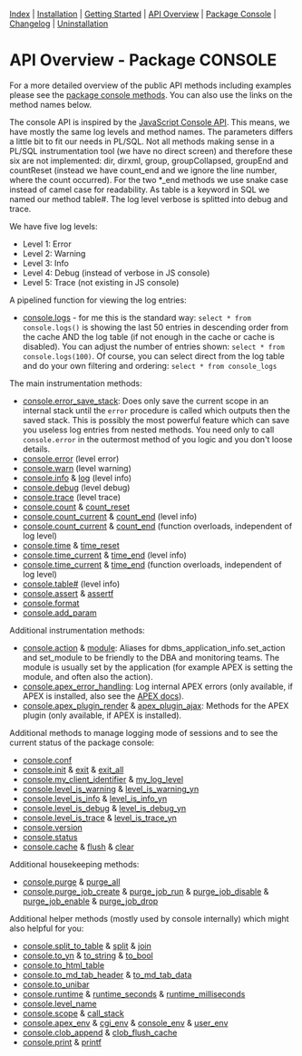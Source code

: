 <!-- nav -->

[Index](README.md)
| [Installation](installation.md)
| [Getting Started](getting-started.md)
| [API Overview](api-overview.md)
| [Package Console](package-console.md)
| [Changelog](changelog.md)
| [Uninstallation](uninstallation.md)

<!-- navstop -->

# API Overview - Package CONSOLE

For a more detailed overview of the public API methods including examples please
see the [package console methods](package-console.md). You can also use the
links on the method names below.

The console API is inspired by the [JavaScript Console
API](https://developers.google.com/web/tools/chrome-devtools/console/api). This
means, we have mostly the same log levels and method names. The parameters
differs a little bit to fit our needs in PL/SQL. Not all methods making sense in
a PL/SQL instrumentation tool (we have no direct screen) and therefore these six
are not implemented: dir, dirxml, group, groupCollapsed, groupEnd and countReset
(instead we have count_end and we ignore the line number, where the count
occurred). For the two \*_end methods we use snake case instead of camel case
for readability. As table is a keyword in SQL we named our method table#. The
log level verbose is splitted into debug and trace.

We have five log levels:

- Level 1: Error
- Level 2: Warning
- Level 3: Info
- Level 4: Debug (instead of verbose in JS console)
- Level 5: Trace (not existing in JS console)

A pipelined function for viewing the log entries:

- [console.logs](package-console.md#function-logs) - for me this is the standard
  way: `select * from console.logs()` is showing the last 50 entries in
  descending order from the cache AND the log table (if not enough in the cache
  or cache is disabled). You can adjust the number of entries shown:
  `select * from console.logs(100)`. Of course, you can select direct from the
  log table and do your own filtering and ordering: `select * from console_logs`

The main instrumentation methods:

- [console.error_save_stack](package-console.md#procedure-error_save_stack):
  Does only save the current scope in an internal stack until the `error`
  procedure is called which outputs then the saved stack. This is possibly the
  most powerful feature which can save you useless log entries from nested
  methods. You need only to call `console.error` in the outermost method of you
  logic and you don't loose details.
- [console.error](package-console.md#procedure-error) (level error)
- [console.warn](package-console.md#procedure-warn) (level warning)
- [console.info](package-console.md#procedure-info) &
  [log](package-console.md#procedure-log) (level info)
- [console.debug](package-console.md#procedure-debug) (level debug)
- [console.trace](package-console.md#procedure-trace) (level trace)
- [console.count](package-console.md#procedure-count) &
  [count_reset](package-console.md#procedure-count_reset)
- [console.count_current](package-console.md#procedure-count_current) &
  [count_end](package-console.md#procedure-count_end) (level info)
- [console.count_current](package-console.md#function-count_current) &
  [count_end](package-console.md#function-count_end) (function overloads, independent of log level)
- [console.time](package-console.md#procedure-time) &
  [time_reset](package-console.md#procedure-time_reset)
- [console.time_current](package-console.md#procedure-time_current) &
  [time_end](package-console.md#procedure-time_end) (level info)
- [console.time_current](package-console.md#function-time_current) &
  [time_end](package-console.md#function-time_end) (function overloads, independent of log level)
- [console.table#](package-console.md#procedure-table) (level info)
- [console.assert](package-console.md#procedure-assert) &
  [assertf](package-console.md#procedure-assertf)
- [console.format](package-console.md#function-format)
- [console.add_param](package-console.md#procedure-add_param)

Additional instrumentation methods:

- [console.action](package-console.md#procedure-action) &
  [module](package-console.md#procedure-module): Aliases for
  dbms_application_info.set_action and set_module to be friendly to the DBA and
  monitoring teams. The module is usually set by the application (for example
  APEX is setting the module, and often also the action).
- [console.apex_error_handling](package-console.md#function-apex_error_handling):
  Log internal APEX errors (only available, if APEX is installed, also see the
  [APEX
  docs](https://docs.oracle.com/en/database/oracle/application-express/20.2/aeapi/Example-of-an-Error-Handling-Function.html#GUID-2CD75881-1A59-4787-B04B-9AAEC14E1A82)).
- [console.apex_plugin_render](package-console.md#function-apex_plugin_render) &
  [apex_plugin_ajax](package-console.md#function-apex_plugin_ajax): Methods for
  the APEX plugin (only available, if APEX is installed).

Additional methods to manage logging mode of sessions and to see the current
status of the package console:

- [console.conf](package-console.md#procedure-conf)
- [console.init](package-console.md#procedure-init) &
  [exit](package-console.md#procedure-exit) &
  [exit_all](package-console.md#procedure-exit_all)
- [console.my_client_identifier](package-console.md#function-my_client_identifier) &
  [my_log_level](package-console.md#function-my_log_level)
- [console.level_is_warning](package-console.md#function-level_is_warning) &
  [level_is_warning_yn](package-console.md#function-level_is_warning_yn)
- [console.level_is_info](package-console.md#function-level_is_info) &
  [level_is_info_yn](package-console.md#function-level_is_info_yn)
- [console.level_is_debug](package-console.md#function-level_is_debug) &
  [level_is_debug_yn](package-console.md#function-level_is_debug_yn)
- [console.level_is_trace](package-console.md#function-level_is_trace) &
  [level_is_trace_yn](package-console.md#function-level_is_trace_yn)
- [console.version](package-console.md#function-version)
- [console.status](package-console.md#function-status)
- [console.cache](package-console.md#function-cache) &
  [flush](package-console.md#procedure-flush) &
  [clear](package-console.md#procedure-clear)

Additional housekeeping methods:

- [console.purge](package-console.md#procedure-purge) &
  [purge_all](package-console.md#procedure-purge_all)
- [console.purge_job_create](package-console.md#procedure-purge_job_create) &
  [purge_job_run](package-console.md#procedure-purge_job_run) &
  [purge_job_disable](package-console.md#procedure-purge_job_disable) &
  [purge_job_enable](package-console.md#procedure-purge_job_enable) &
  [purge_job_drop](package-console.md#procedure-purge_job_drop)

Additional helper methods (mostly used by console internally) which might also
helpful for you:

- [console.split_to_table](package-console.md#function-split_to_table) &
  [split](package-console.md#function-split) &
  [join](package-console.md#function-join)
- [console.to_yn](package-console.md#function-to_yn) &
  [to_string](package-console.md#function-to_string) &
  [to_bool](package-console.md#function-to_bool)
- [console.to_html_table](package-console.md#function-to_html_table)
- [console.to_md_tab_header](package-console.md#function-to_md_tab_header) &
  [to_md_tab_data](package-console.md#function-to_md_tab_data)
- [console.to_unibar](package-console.md#function-to_unibar)
- [console.runtime](package-console.md#function-runtime) &
  [runtime_seconds](package-console.md#function-runtime_seconds) &
  [runtime_milliseconds](package-console.md#function-runtime_milliseconds)
- [console.level_name](package-console.md#function-level_name)
- [console.scope](package-console.md#function-scope) &
  [call_stack](package-console.md#function-call_stack)
- [console.apex_env](package-console.md#function-apex_env) &
  [cgi_env](package-console.md#function-cgi_env) &
  [console_env](package-console.md#function-console_env) &
  [user_env](package-console.md#function-user_env)
- [console.clob_append](package-console.md#procedure-clob_append) &
  [clob_flush_cache](package-console.md#procedure-clob_flush_cache)
- [console.print](package-console.md#procedure-print) &
  [printf](package-console.md#procedure-printf)
